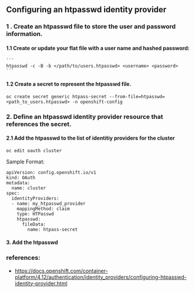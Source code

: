 ## Configuring an htpasswd identity provider

### 1 . Create an htpasswd file to store the user and password information.
#### 1.1 Create or update your flat file with a user name and hashed password:
    ```
    htpasswd -c -B -b </path/to/users.htpasswd> <username> <password>
    ```
#### 1.2 Create a secret to represent the htpasswd file.
```
oc create secret generic htpass-secret --from-file=htpasswd=<path_to_users.htpasswd> -n openshift-config 
```
### 2. Define an htpasswd identity provider resource that references the secret.
#### 2.1 Add the htpasswd to the list of identitiy providers for the cluster
  ```
  oc edit oauth cluster
  ``` 

Sample Format:
```
apiVersion: config.openshift.io/v1
kind: OAuth
metadata:
  name: cluster
spec:
  identityProviders:
  - name: my_htpasswd_provider 
    mappingMethod: claim 
    type: HTPasswd
    htpasswd:
      fileData:
        name: htpass-secret 
```
#### 3. Add the htpasswd
### references:
- https://docs.openshift.com/container-platform/4.12/authentication/identity_providers/configuring-htpasswd-identity-provider.html